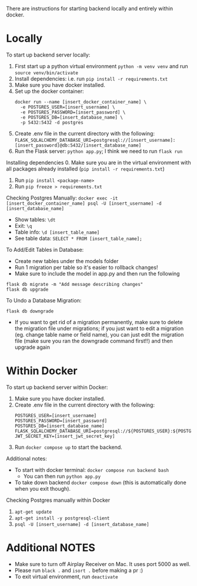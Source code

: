 There are instructions for starting backend locally and entirely within docker.  

# Locally
To start up backend server locally:
  1. First start up a python virtual environment `python -m venv venv` and run `source venv/bin/activate`
  2. Install dependencies: i.e. run `pip install -r requirements.txt`
  3. Make sure you have docker installed.
  4. Set up the docker container:
      ```
      docker run --name [insert_docker_container_name] \
        -e POSTGRES_USER=[insert_username] \
        -e POSTGRES_PASSWORD=[insert_password] \
        -e POSTGRES_DB=[insert_database_name] \
        -p 5432:5432 -d postgres
      ```
  5. Create .env file in the current directory with the following:
    ```FLASK_SQLALCHEMY_DATABASE_URI=postgresql://[insert_username]:[insert_password]@db:5432/[insert_database_name]```
  6. Run the Flask server: `python app.py`; I think we need to run `flask run`


Installing dependencies
  0. Make sure you are in the virtual environment with all packages already installed (`pip install -r requirements.txt`)
  1. Run `pip install <package-name>`
  2. Run `pip freeze > requirements.txt`

Checking Postgres Manually: `docker exec -it [insert_docker_container_name] psql -U [insert_username] -d [insert_database_name]`
- Show tables: `\dt`
- Exit: `\q`
- Table info: `\d [insert_table_name]`
- See table data: `SELECT * FROM [insert_table_name];`

To Add/Edit Tables in Database:
- Create new tables under the models folder
- Run 1 migration per table so it's easier to rollback changes!
- Make sure to include the model in app.py and then run the following
```
flask db migrate -m "Add message describing changes"
flask db upgrade
```

To Undo a Database Migration:
```
flask db downgrade
```
- If you want to get rid of a migration permanently, make sure to delete the migration file under migrations; if you just want to edit a migration (eg. change table name or field name), you can just edit the migration file (make sure you ran the downgrade command first!!) and then upgrade again

# Within Docker
To start up backend server within Docker:
  1. Make sure you have docker installed.
  2. Create .env file in the current directory with the following:
     ```
     POSTGRES_USER=[insert_username]
     POSTGRES_PASSWORD=[insert_password]
     POSTGRES_DB=[insert_database_name]
     FLASK_SQLALCHEMY_DATABASE_URI=postgresql://${POSTGRES_USER}:${POSTGRES_PASSWORD}@db:5432/${POSTGRES_DB}
     JWT_SECRET_KEY=[insert_jwt_secret_key]
     ```
  3. Run `docker compose up` to start the backend.

Additional notes:
  * To start with docker terminal: `docker compose run backend bash`
    * You can then run `python app.py`
  * To take down backend `docker compose down` (this is automatically done when you exit though).

Checking Postgres manually within Docker
1. `apt-get update`
2. `apt-get install -y postgresql-client`
3. `psql -U [insert_username] -d [insert_database_name]`


# Additional NOTES
- Make sure to turn off Airplay Receiver on Mac. It uses port 5000 as well.
- Please run `black .` and `isort .` before making a pr :)
- To exit virtual environment, run `deactivate`
